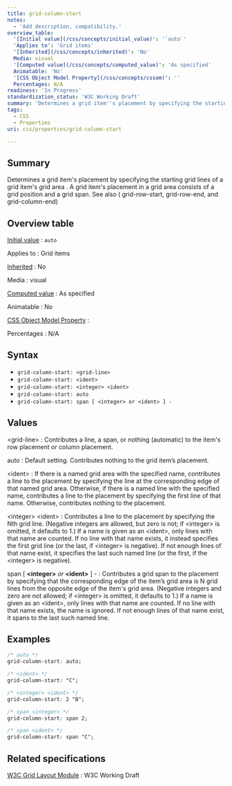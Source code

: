 ```yaml
---
title: grid-column-start
notes:
  - 'Add description, compatibility.'
overview_table:
  '[Initial value](/css/concepts/initial_value)': '`auto`'
  'Applies to': 'Grid items'
  '[Inherited](/css/concepts/inherited)': 'No'
  Media: visual
  '[Computed value](/css/concepts/computed_value)': 'As specified'
  Animatable: 'No'
  '[CSS Object Model Property](/css/concepts/cssom)': ''
  Percentages: N/A
readiness: 'In Progress'
standardization_status: 'W3C Working Draft'
summary: 'Determines a grid item''s placement by specifying the starting grid lines of a grid item''s grid area .  A grid item''s placement in a grid area consists of a grid position and a grid span. See also ( grid-row-start, grid-row-end, and grid-column-end)'
tags:
  - CSS
  - Properties
uri: css/properties/grid-column-start

---
```

## Summary

Determines a grid item's placement by specifying the starting grid lines of a grid item's grid area . A grid item's placement in a grid area consists of a grid position and a grid span. See also ( grid-row-start, grid-row-end, and grid-column-end)

## Overview table

[Initial value](/css/concepts/initial_value)
:   `auto`

Applies to
:   Grid items

[Inherited](/css/concepts/inherited)
:   No

Media
:   visual

[Computed value](/css/concepts/computed_value)
:   As specified

Animatable
:   No

[CSS Object Model Property](/css/concepts/cssom)
:

Percentages
:   N/A

## Syntax

-   `grid-column-start: <grid-line>`
-   `grid-column-start: <ident>`
-   `grid-column-start: <integer> <ident>`
-   `grid-column-start: auto`
-   `grid-column-start: span [ <integer> or <ident> ] -`

## Values

\<grid-line\>
:   Contributes a line, a span, or nothing (automatic) to the item's row placement or column placement.

auto
:   Default setting. Contributes nothing to the grid item’s placement.

\<ident\>
:   If there is a named grid area with the specified name, contributes a line to the placement by specifying the line at the corresponding edge of that named grid area. Otherwise, if there is a named line with the specified name, contributes a line to the placement by specifying the first line of that name. Otherwise, contributes nothing to the placement.

\<integer\> \<ident\>
:   Contributes a line to the placement by specifying the Nth grid line. (Negative integers are allowed, but zero is not; if \<integer\> is omitted, it defaults to 1.) If a name is given as an \<ident\>, only lines with that name are counted. If no line with that name exists, it instead specifies the first grid line (or the last, if \<integer\> is negative). If not enough lines of that name exist, it specifies the last such named line (or the first, if the \<integer\> is negative).

span [ **\<integer\>** *or* **\<ident\>** ] -
:   Contributes a grid span to the placement by specifying that the corresponding edge of the item’s grid area is N grid lines from the opposite edge of the item's grid area. (Negative integers and zero are not allowed; if \<integer\> is omitted, it defaults to 1.) If a name is given as an \<ident\>, only lines with that name are counted. If no line with that name exists, the name is ignored. If not enough lines of that name exist, it spans to the last such named line.

## Examples

``` css
/* auto */
grid-column-start: auto;

/* <ident> */
grid-column-start: "C";

/* <integer> <ident> */
grid-column-start: 2 "B";

/* span <integer> */
grid-column-start: span 2;

/* span <ident> */
grid-column-start: span "C";
```

## Related specifications

[W3C Grid Layout Module](http://www.w3.org/TR/css3-grid-layout)
:   W3C Working Draft
